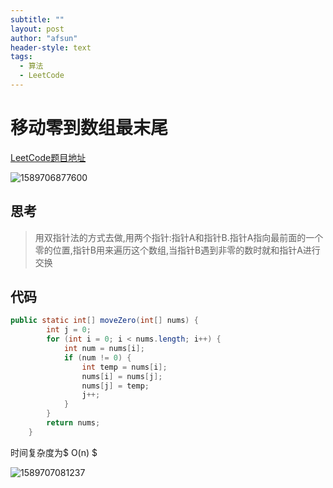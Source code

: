 ```yaml
---
subtitle: ""
layout: post
author: "afsun"
header-style: text
tags:
  - 算法
  - LeetCode
---
```


# 移动零到数组最末尾

[LeetCode题目地址](<https://leetcode-cn.com/problems/move-zeroes/>)

![1589706877600](http://tuchuansun.oss-cn-hangzhou.aliyuncs.com/typora/202005/17/171438-604039.png)

## 思考

> 用双指针法的方式去做,用两个指针:指针A和指针B.指针A指向最前面的一个零的位置,指针B用来遍历这个数组,当指针B遇到非零的数时就和指针A进行交换

## 代码

```java
public static int[] moveZero(int[] nums) {
        int j = 0;
        for (int i = 0; i < nums.length; i++) {
            int num = nums[i];
            if (num != 0) {
                int temp = nums[i];
                nums[i] = nums[j];
                nums[j] = temp;
                j++;
            }
        }
        return nums;
    }
```

时间复杂度为$ O(n) $

![1589707081237](http://tuchuansun.oss-cn-hangzhou.aliyuncs.com/typora/202005/17/171802-394951.png)